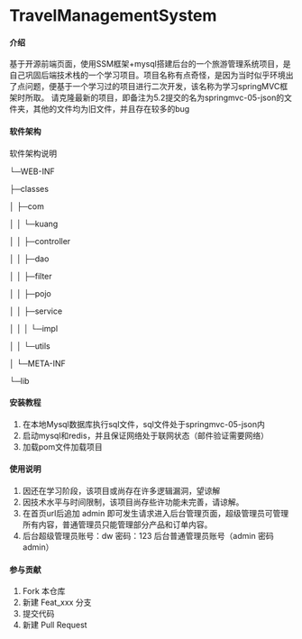 # TravelManagementSystem

#### 介绍
基于开源前端页面，使用SSM框架+mysql搭建后台的一个旅游管理系统项目，是自己巩固后端技术栈的一个学习项目。项目名称有点奇怪，是因为当时似乎环境出了点问题，便基于一个学习过的项目进行二次开发，该名称为学习springMVC框架时所取。
请克隆最新的项目，即备注为5.2提交的名为springmvc-05-json的文件夹，其他的文件均为旧文件，并且存在较多的bug

#### 软件架构
软件架构说明

└─WEB-INF

├─classes

│  ├─com

│  │  └─kuang

│  │      ├─controller

│  │      ├─dao

│  │      ├─filter

│  │      ├─pojo

│  │      ├─service

│  │      │  └─impl

│  │      └─utils

│  └─META-INF

└─lib

#### 安装教程

1.  在本地Mysql数据库执行sql文件，sql文件处于springmvc-05-json内
2.  启动mysql和redis，并且保证网络处于联网状态（邮件验证需要网络）
3.  加载pom文件加载项目

#### 使用说明

1.  因还在学习阶段，该项目或尚存在许多逻辑漏洞，望谅解
2.  因技术水平与时间限制，该项目尚存些许功能未完善，请谅解。
3.  在首页url后追加 admin 即可发生请求进入后台管理页面，超级管理员可管理所有内容，普通管理员只能管理部分产品和订单内容。
4.  后台超级管理员账号：dw 密码：123  后台普通管理员账号（admin 密码admin）


#### 参与贡献

1.  Fork 本仓库
2.  新建 Feat_xxx 分支
3.  提交代码
4.  新建 Pull Request

